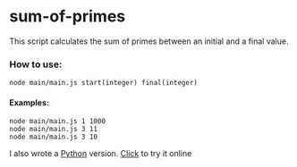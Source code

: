 # sum-of-primes

This script calculates the sum of primes between an initial and a final value.

<h3>How to use:</h3>

```
node main/main.js start(integer) final(integer)
```

<h4>Examples:</h4>

```
node main/main.js 1 1000
node main/main.js 3 11
node main/main.js 3 10
```

I also wrote a <a href="https://onlinegdb.com/5hoybMfGy">Python</a> version.
<a href="https://onlinegdb.com/5hoybMfGy">Click</a> to try it online
